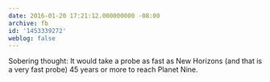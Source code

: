 ```yaml
---
date: 2016-01-20 17:21:12.000000000 -08:00
archive: fb
id: '1453339272'
weblog: false
---
```


Sobering thought: It would take a probe as fast as New Horizons (and that is a very fast probe) 45 years or more to reach Planet Nine.
